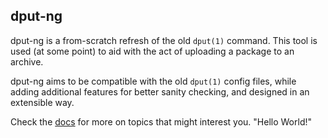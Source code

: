 dput-ng
-------

dput-ng is a from-scratch refresh of the old `dput(1)` command. This tool is
used (at some point) to aid with the act of uploading a package to an archive.

dput-ng aims to be compatible with the old `dput(1)` config files, while
adding additional features for better sanity checking, and designed in an
extensible way.

Check the [docs](http://dput.rtfd.org) for more on topics that might
interest you.
"Hello World!"